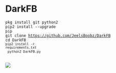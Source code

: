 # DarkFB

<code>pkg install git python2</code><br>
<code>pip2 install --upgrade pip</code><br>
<code>git clone https://github.com/JeelsBoobz/DarkFB</code><br>
<code>cd DarkFB</code><br>
<code><code>pip2 install -r requirements.txt</code><br>
<code>python2 DarkFB.py</code><br>
<br>
<img src="https://github.com/JeelsBoobz/DarkFB/raw/master/Screenshot_2019-06-20-00-22-54-768_com.termux.png">
